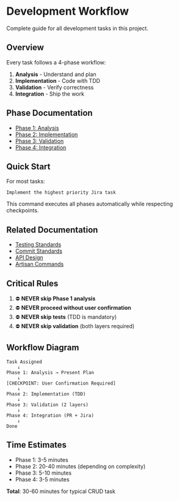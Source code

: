 # Development Workflow

Complete guide for all development tasks in this project.

## Overview

Every task follows a 4-phase workflow:

1. **Analysis** - Understand and plan
2. **Implementation** - Code with TDD
3. **Validation** - Verify correctness
4. **Integration** - Ship the work

## Phase Documentation

- [Phase 1: Analysis](./phase-1-analysis.md)
- [Phase 2: Implementation](./phase-2-implementation.md)
- [Phase 3: Validation](./phase-3-validation.md)
- [Phase 4: Integration](./phase-4-integration.md)

## Quick Start

For most tasks:
````
Implement the highest priority Jira task
````

This command executes all phases automatically while respecting checkpoints.

## Related Documentation

- [Testing Standards](../standards/testing.md)
- [Commit Standards](../standards/commits.md)
- [API Design](../standards/api-design.md)
- [Artisan Commands](../quick-reference/artisan-commands.md)

## Critical Rules

1. ⛔ **NEVER skip Phase 1 analysis**
2. ⛔ **NEVER proceed without user confirmation**
3. ⛔ **NEVER skip tests** (TDD is mandatory)
4. ⛔ **NEVER skip validation** (both layers required)

## Workflow Diagram
````
Task Assigned
    ↓
Phase 1: Analysis → Present Plan
    ↓
[CHECKPOINT: User Confirmation Required]
    ↓
Phase 2: Implementation (TDD)
    ↓
Phase 3: Validation (2 layers)
    ↓
Phase 4: Integration (PR + Jira)
    ↓
Done
````

## Time Estimates

- Phase 1: 3-5 minutes
- Phase 2: 20-40 minutes (depending on complexity)
- Phase 3: 5-10 minutes
- Phase 4: 3-5 minutes

**Total**: 30-60 minutes for typical CRUD task